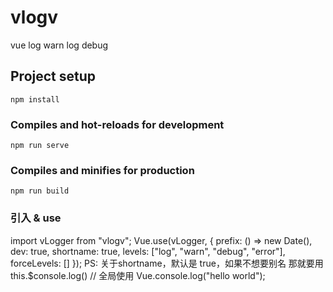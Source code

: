 # vlogv
vue log warn log debug
## Project setup
```
npm install
```

### Compiles and hot-reloads for development
```
npm run serve
```

### Compiles and minifies for production
```
npm run build
```

### 引入 & use
import vLogger from "vlogv";
Vue.use(vLogger, {
  prefix: () => new Date(),
  dev: true,
  shortname: true,
  levels: ["log", "warn", "debug", "error"],
  forceLevels: []
});
PS: 关于shortname，默认是 true，如果不想要别名 那就要用this.$console.log()
// 全局使用
Vue.console.log("hello world");

